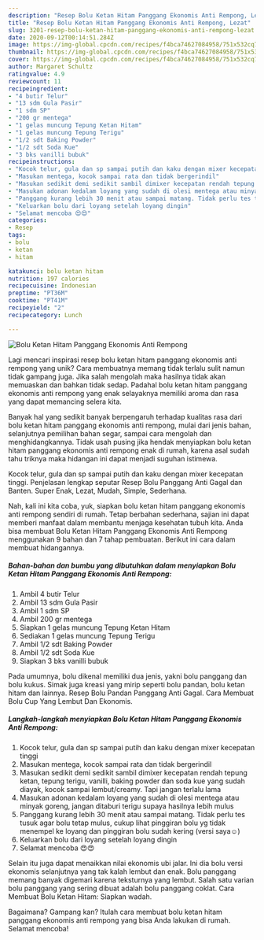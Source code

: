 ```yaml
---
description: "Resep Bolu Ketan Hitam Panggang Ekonomis Anti Rempong, Lezat"
title: "Resep Bolu Ketan Hitam Panggang Ekonomis Anti Rempong, Lezat"
slug: 3201-resep-bolu-ketan-hitam-panggang-ekonomis-anti-rempong-lezat
date: 2020-09-12T00:14:51.284Z
image: https://img-global.cpcdn.com/recipes/f4bca74627084958/751x532cq70/bolu-ketan-hitam-panggang-ekonomis-anti-rempong-foto-resep-utama.jpg
thumbnail: https://img-global.cpcdn.com/recipes/f4bca74627084958/751x532cq70/bolu-ketan-hitam-panggang-ekonomis-anti-rempong-foto-resep-utama.jpg
cover: https://img-global.cpcdn.com/recipes/f4bca74627084958/751x532cq70/bolu-ketan-hitam-panggang-ekonomis-anti-rempong-foto-resep-utama.jpg
author: Margaret Schultz
ratingvalue: 4.9
reviewcount: 11
recipeingredient:
- "4 butir Telur"
- "13 sdm Gula Pasir"
- "1 sdm SP"
- "200 gr mentega"
- "1 gelas muncung Tepung Ketan Hitam"
- "1 gelas muncung Tepung Terigu"
- "1/2 sdt Baking Powder"
- "1/2 sdt Soda Kue"
- "3 bks vanilli bubuk"
recipeinstructions:
- "Kocok telur, gula dan sp sampai putih dan kaku dengan mixer kecepatan tinggi"
- "Masukan mentega, kocok sampai rata dan tidak bergerindil"
- "Masukan sedikit demi sedikit sambil dimixer kecepatan rendah tepung ketan, tepung terigu, vanilli, baking powder dan soda kue yang sudah diayak, kocok sampai lembut/creamy. Tapi jangan terlalu lama"
- "Masukan adonan kedalam loyang yang sudah di olesi mentega atau minyak goreng, jangan ditaburi terigu supaya hasilnya lebih mulus"
- "Panggang kurang lebih 30 menit atau sampai matang. Tidak perlu tes tusuk agar bolu tetap mulus, cukup lihat pinggiran bolu yg tidak menempel ke loyang dan pinggiran bolu sudah kering (versi saya☺️)"
- "Keluarkan bolu dari loyang setelah loyang dingin"
- "Selamat mencoba 😍😍"
categories:
- Resep
tags:
- bolu
- ketan
- hitam

katakunci: bolu ketan hitam 
nutrition: 197 calories
recipecuisine: Indonesian
preptime: "PT36M"
cooktime: "PT41M"
recipeyield: "2"
recipecategory: Lunch

---
```



![Bolu Ketan Hitam Panggang Ekonomis Anti Rempong](https://img-global.cpcdn.com/recipes/f4bca74627084958/751x532cq70/bolu-ketan-hitam-panggang-ekonomis-anti-rempong-foto-resep-utama.jpg)

Lagi mencari inspirasi resep bolu ketan hitam panggang ekonomis anti rempong yang unik? Cara membuatnya memang tidak terlalu sulit namun tidak gampang juga. Jika salah mengolah maka hasilnya tidak akan memuaskan dan bahkan tidak sedap. Padahal bolu ketan hitam panggang ekonomis anti rempong yang enak selayaknya memiliki aroma dan rasa yang dapat memancing selera kita.

Banyak hal yang sedikit banyak berpengaruh terhadap kualitas rasa dari bolu ketan hitam panggang ekonomis anti rempong, mulai dari jenis bahan, selanjutnya pemilihan bahan segar, sampai cara mengolah dan menghidangkannya. Tidak usah pusing jika hendak menyiapkan bolu ketan hitam panggang ekonomis anti rempong enak di rumah, karena asal sudah tahu triknya maka hidangan ini dapat menjadi suguhan istimewa.

Kocok telur, gula dan sp sampai putih dan kaku dengan mixer kecepatan tinggi. Penjelasan lengkap seputar Resep Bolu Panggang Anti Gagal dan Banten. Super Enak, Lezat, Mudah, Simple, Sederhana.


Nah, kali ini kita coba, yuk, siapkan bolu ketan hitam panggang ekonomis anti rempong sendiri di rumah. Tetap berbahan sederhana, sajian ini dapat memberi manfaat dalam membantu menjaga kesehatan tubuh kita. Anda bisa membuat Bolu Ketan Hitam Panggang Ekonomis Anti Rempong menggunakan 9 bahan dan 7 tahap pembuatan. Berikut ini cara dalam membuat hidangannya.

<!--inarticleads1-->

##### Bahan-bahan dan bumbu yang dibutuhkan dalam menyiapkan Bolu Ketan Hitam Panggang Ekonomis Anti Rempong:

1. Ambil 4 butir Telur
1. Ambil 13 sdm Gula Pasir
1. Ambil 1 sdm SP
1. Ambil 200 gr mentega
1. Siapkan 1 gelas muncung Tepung Ketan Hitam
1. Sediakan 1 gelas muncung Tepung Terigu
1. Ambil 1/2 sdt Baking Powder
1. Ambil 1/2 sdt Soda Kue
1. Siapkan 3 bks vanilli bubuk


Pada umumnya, bolu dikenal memiliki dua jenis, yakni bolu panggang dan bolu kukus. Simak juga kreasi yang mirip seperti bolu pandan, bolu ketan hitam dan lainnya. Resep Bolu Pandan Panggang Anti Gagal. Cara Membuat Bolu Cup Yang Lembut Dan Ekonomis. 

<!--inarticleads2-->

##### Langkah-langkah menyiapkan Bolu Ketan Hitam Panggang Ekonomis Anti Rempong:

1. Kocok telur, gula dan sp sampai putih dan kaku dengan mixer kecepatan tinggi
1. Masukan mentega, kocok sampai rata dan tidak bergerindil
1. Masukan sedikit demi sedikit sambil dimixer kecepatan rendah tepung ketan, tepung terigu, vanilli, baking powder dan soda kue yang sudah diayak, kocok sampai lembut/creamy. Tapi jangan terlalu lama
1. Masukan adonan kedalam loyang yang sudah di olesi mentega atau minyak goreng, jangan ditaburi terigu supaya hasilnya lebih mulus
1. Panggang kurang lebih 30 menit atau sampai matang. Tidak perlu tes tusuk agar bolu tetap mulus, cukup lihat pinggiran bolu yg tidak menempel ke loyang dan pinggiran bolu sudah kering (versi saya☺️)
1. Keluarkan bolu dari loyang setelah loyang dingin
1. Selamat mencoba 😍😍


Selain itu juga dapat menaikkan nilai ekonomis ubi jalar. Ini dia bolu versi ekonomis selanjutnya yang tak kalah lembut dan enak. Bolu panggang memang banyak digemari karena teksturnya yang lembut. Salah satu varian bolu panggang yang sering dibuat adalah bolu panggang coklat. Cara Membuat Bolu Ketan Hitam: Siapkan wadah. 

Bagaimana? Gampang kan? Itulah cara membuat bolu ketan hitam panggang ekonomis anti rempong yang bisa Anda lakukan di rumah. Selamat mencoba!
